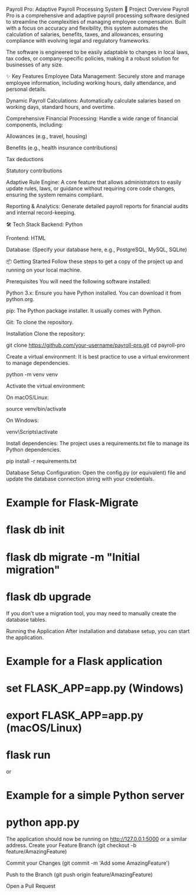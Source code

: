 Payroll Pro: Adaptive Payroll Processing System
🚀 Project Overview
Payroll Pro is a comprehensive and adaptive payroll processing software designed to streamline the complexities of managing employee compensation. Built with a focus on accuracy and flexibility, this system automates the calculation of salaries, benefits, taxes, and allowances, ensuring compliance with evolving legal and regulatory frameworks.

The software is engineered to be easily adaptable to changes in local laws, tax codes, or company-specific policies, making it a robust solution for businesses of any size.

✨ Key Features
Employee Data Management: Securely store and manage employee information, including working hours, daily attendance, and personal details.

Dynamic Payroll Calculations: Automatically calculate salaries based on working days, standard hours, and overtime.

Comprehensive Financial Processing: Handle a wide range of financial components, including:

Allowances (e.g., travel, housing)

Benefits (e.g., health insurance contributions)

Tax deductions

Statutory contributions

Adaptive Rule Engine: A core feature that allows administrators to easily update rules, laws, or guidance without requiring core code changes, ensuring the system remains compliant.

Reporting & Analytics: Generate detailed payroll reports for financial audits and internal record-keeping.

🛠️ Tech Stack
Backend: Python

Frontend: HTML

Database: (Specify your database here, e.g., PostgreSQL, MySQL, SQLite)

📦 Getting Started
Follow these steps to get a copy of the project up and running on your local machine.

Prerequisites
You will need the following software installed:

Python 3.x: Ensure you have Python installed. You can download it from python.org.

pip: The Python package installer. It usually comes with Python.

Git: To clone the repository.

Installation
Clone the repository:

git clone https://github.com/your-username/payroll-pro.git
cd payroll-pro

Create a virtual environment:
It is best practice to use a virtual environment to manage dependencies.

python -m venv venv

Activate the virtual environment:

On macOS/Linux:

source venv/bin/activate

On Windows:

venv\Scripts\activate

Install dependencies:
The project uses a requirements.txt file to manage its Python dependencies.

pip install -r requirements.txt

Database Setup
Configuration: Open the config.py (or equivalent) file and update the database connection string with your credentials.

# Example for Flask-Migrate
# flask db init
# flask db migrate -m "Initial migration"
# flask db upgrade

If you don't use a migration tool, you may need to manually create the database tables.

Running the Application
After installation and database setup, you can start the application.

# Example for a Flask application
# set FLASK_APP=app.py  (Windows)
# export FLASK_APP=app.py (macOS/Linux)
# flask run

or

# Example for a simple Python server
# python app.py

The application should now be running on http://127.0.0.1:5000 or a similar address.
Create your Feature Branch (git checkout -b feature/AmazingFeature)

Commit your Changes (git commit -m 'Add some AmazingFeature')

Push to the Branch (git push origin feature/AmazingFeature)

Open a Pull Request


